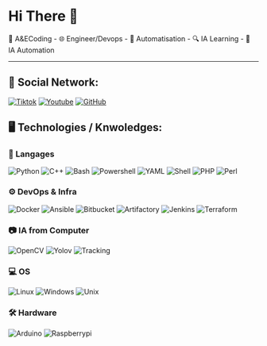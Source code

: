 # Hi There 👋

🔗 A&ECoding - 🌐 Engineer/Devops - 🎯 Automatisation - 🔍 IA Learning - 📡 IA Automation

---

## 📌 Social Network: 

[![Tiktok](https://img.shields.io/badge/Tiktok-181717?style=for-the-badge&logo=tiktok&logoColor=black)](https://www.tiktok.com/@ae.coding)
[![Youtube](https://img.shields.io/badge/Youtube-EE0000?style=for-the-badge&logo=Youtube&logoColor=black)](https://www.youtube.com/@AECoding-r6w)
[![GitHub](https://img.shields.io/badge/GitHub-FCC624?style=for-the-badge&logo=github&logoColor=white)](https://github.com/iwebbo)  

## 🖥 Technologies / Knwoledges:

### 🔹 Langages  
![Python](https://img.shields.io/badge/Python-3776AB?style=for-the-badge&logo=python&logoColor=white) ![C++](https://img.shields.io/badge/C++-00599C?style=for-the-badge&logo=c%2b%2b&logoColor=white) ![Bash](https://img.shields.io/badge/Bash-4EAA25?style=for-the-badge&logo=gnu-bash&logoColor=white) ![Powershell](https://img.shields.io/badge/Powershell-FCC624?style=for-the-badge&logo=Powershell&logoColor=black) ![YAML](https://img.shields.io/badge/YAML-FCC624?style=for-the-badge&logo=Yaml&logoColor=black) ![Shell](https://img.shields.io/badge/Shell-FCC624?style=for-the-badge&logo=Shell&logoColor=black) ![PHP](https://img.shields.io/badge/PHP-FCC624?style=for-the-badge&logo=PHP&logoColor=black) ![Perl](https://img.shields.io/badge/Perl-FCC624?style=for-the-badge&logo=Perl&logoColor=black)


### ⚙️ DevOps & Infra  
![Docker](https://img.shields.io/badge/Docker-2496ED?style=for-the-badge&logo=docker&logoColor=white) ![Ansible](https://img.shields.io/badge/Ansible-EE0000?style=for-the-badge&logo=ansible&logoColor=white) ![Bitbucket](https://img.shields.io/badge/Bitbucket-FCC624?style=for-the-badge&logo=Bitbucket&logoColor=black) ![Artifactory](https://img.shields.io/badge/Artifactory-FCC624?style=for-the-badge&logo=Artifactory&logoColor=black) ![Jenkins](https://img.shields.io/badge/Jenkins-FCC624?style=for-the-badge&logo=Jenkins&logoColor=black) ![Terraform](https://img.shields.io/badge/Terraform-FCC624?style=for-the-badge&logo=Terraform&logoColor=black)

### 📷 IA from Computer  
![OpenCV](https://img.shields.io/badge/OpenCV-5C3EE8?style=for-the-badge&logo=opencv&logoColor=white) ![Yolov](https://img.shields.io/badge/Yolov-FCC624?style=for-the-badge&logo=Yolov&logoColor=black) ![Tracking](https://img.shields.io/badge/Tracking-FCC624?style=for-the-badge&logo=Tracking&logoColor=black)


### 💻 OS  
![Linux](https://img.shields.io/badge/Linux-FCC624?style=for-the-badge&logo=linux&logoColor=black) ![Windows](https://img.shields.io/badge/Windows-0078D6?style=for-the-badge&logo=windows&logoColor=white) ![Unix](https://img.shields.io/badge/Unix-FCC624?style=for-the-badge&logo=Unix&logoColor=black)

### 🛠️ Hardware  
![Arduino](https://img.shields.io/badge/Arduino-00979D?style=for-the-badge&logo=arduino&logoColor=white) ![Raspberrypi](https://img.shields.io/badge/Raspberrypi-FCC624?style=for-the-badge&logo=Raspberrypi&logoColor=black)


